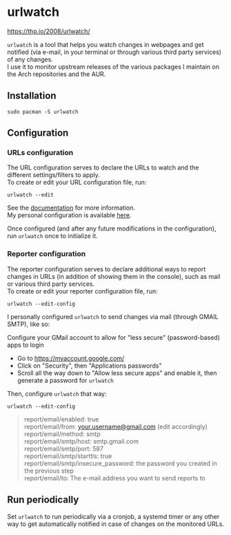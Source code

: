 # urlwatch
  
https://thp.io/2008/urlwatch/  
  
`urlwatch` is a tool that helps you watch changes in webpages and get notified (via e-mail, in your terminal or through various third party services) of any changes.  
I use it to monitor upstream releases of the various packages I maintain on the Arch repositories and the AUR.  

## Installation
  
```
sudo pacman -S urlwatch
```
  
## Configuration

### URLs configuration

The URL configuration serves to declare the URLs to watch and the different settings/filters to apply.  
To create or edit your URL configuration file, run:  
  
```
urlwatch --edit
```
  
See the [documentation](https://urlwatch.readthedocs.io/en/latest/introduction.html#jobs-and-filters) for more information.  
My personal configuration is available [here](https://github.com/Antiz96/Linux-Server/blob/main/Dotfiles/Services/UrlWatch-conf.yaml).  
 
Once configured (and after any future modifications in the configuration), run `urlwatch` once to initialize it.

### Reporter configuration

The reporter configuration serves to declare additional ways to report changes in URLs (in addition of showing them in the console), such as mail or various third party services.  
To create or edit your reporter configuration file, run:  
  
```
urlwatch --edit-config
```
  
I personally configured `urlwatch` to send changes via mail (through GMAIL SMTP), like so:  
  
Configure your GMail account to allow for "less secure" (password-based) apps to login
- Go to https://myaccount.google.com/
- Click on "Security", then "Applications passwords"
- Scroll all the way down to "Allow less secure apps" and enable it, then generate a password for `urlwatch`
  
Then, configure `urlwatch` that way:  
```
urlwatch --edit-config
```
> report/email/enabled: true  
> report/email/from: your.username@gmail.com (edit accordingly)  
> report/email/method: smtp  
> report/email/smtp/host: smtp.gmail.com  
> report/email/smtp/port: 587  
> report/email/smtp/starttls: true  
> report/email/smtp/insecure_password: the password you created in the previous step  
> report/email/to: The e-mail address you want to send reports to  
  
## Run periodically

Set `urlwatch` to run periodically via a cronjob, a systemd timer or any other way to get automatically notified in case of changes on the monitored URLs.

